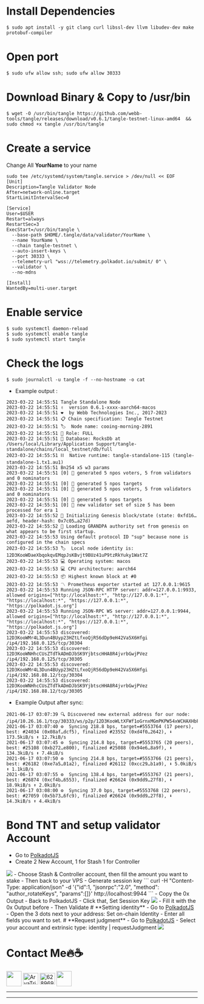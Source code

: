 # **Install Dependencies**
```
$ sudo apt install -y git clang curl libssl-dev llvm libudev-dev make protobuf-compiler
```
# **Open port**
```
$ sudo ufw allow ssh; sudo ufw allow 30333
```
# **Download Binary & Copy to /usr/bin**
```
$ wget -O /usr/bin/tangle https://github.com/webb-tools/tangle/releases/download/v0.6.1/tangle-testnet-linux-amd64  && sudo chmod +x tangle /usr/bin/tangle
```
# **Create a service**
Change  All <b>YourName</b> to your name
```
sudo tee /etc/systemd/system/tangle.service > /dev/null << EOF
[Unit]
Description=Tangle Validator Node
After=network-online.target
StartLimitIntervalSec=0

[Service]
User=$USER
Restart=always
RestartSec=3
ExecStart=/usr/bin/tangle \
  --base-path $HOME/.tangle/data/validator/YourName \
  --name YourName \
  --chain tangle-testnet \
  --auto-insert-keys \
  --port 30333 \
  --telemetry-url "wss://telemetry.polkadot.io/submit/ 0" \
  --validator \
  --no-mdns

[Install]
WantedBy=multi-user.target
```
# **Enable service**
```
$ sudo systemctl daemon-reload
$ sudo systemctl enable tangle
$ sudo systemctl start tangle
```

# **Check the logs**
```
$ sudo journalctl -u tangle -f --no-hostname -o cat
```
- Example output :
```
2023-03-22 14:55:51 Tangle Standalone Node
2023-03-22 14:55:51 ✌️  version 0.6.1-xxxx-aarch64-macos
2023-03-22 14:55:51 ❤️  by Webb Technologies Inc., 2017-2023
2023-03-22 14:55:51 📋 Chain specification: Tangle Testnet
2023-03-22 14:55:51 🏷  Node name: cooing-morning-2891
2023-03-22 14:55:51 👤 Role: FULL
2023-03-22 14:55:51 💾 Database: RocksDb at /Users/local/Library/Application Support/tangle-standalone/chains/local_testnet/db/full
2023-03-22 14:55:51 ⛓  Native runtime: tangle-standalone-115 (tangle-standalone-1.tx1.au1)
2023-03-22 14:55:51 Bn254 x5 w3 params
2023-03-22 14:55:51 [0] 💸 generated 5 npos voters, 5 from validators and 0 nominators
2023-03-22 14:55:51 [0] 💸 generated 5 npos targets
2023-03-22 14:55:51 [0] 💸 generated 5 npos voters, 5 from validators and 0 nominators
2023-03-22 14:55:51 [0] 💸 generated 5 npos targets
2023-03-22 14:55:51 [0] 💸 new validator set of size 5 has been processed for era 1
2023-03-22 14:55:52 🔨 Initializing Genesis block/state (state: 0xfd16…aefd, header-hash: 0x7c05…a27d)
2023-03-22 14:55:52 👴 Loading GRANDPA authority set from genesis on what appears to be first startup.
2023-03-22 14:55:53 Using default protocol ID "sup" because none is configured in the chain specs
2023-03-22 14:55:53 🏷  Local node identity is: 12D3KooWDaeXbqokqvEMqpJsKBvjt9BUz41uP9tzRkYuky1Wat7Z
2023-03-22 14:55:53 💻 Operating system: macos
2023-03-22 14:55:53 💻 CPU architecture: aarch64
2023-03-22 14:55:53 📦 Highest known block at #0
2023-03-22 14:55:53 〽️ Prometheus exporter started at 127.0.0.1:9615
2023-03-22 14:55:53 Running JSON-RPC HTTP server: addr=127.0.0.1:9933, allowed origins=["http://localhost:*", "http://127.0.0.1:*", "https://localhost:*", "https://127.0.0.1:*", "https://polkadot.js.org"]
2023-03-22 14:55:53 Running JSON-RPC WS server: addr=127.0.0.1:9944, allowed origins=["http://localhost:*", "http://127.0.0.1:*", "https://localhost:*", "https://127.0.0.1:*", "https://polkadot.js.org"]
2023-03-22 14:55:53 discovered: 12D3KooWMr4L3Dun4BUyp23HZtLfxoQjR56dDp9eH42Va5X6Hfgi /ip4/192.168.0.125/tcp/30304
2023-03-22 14:55:53 discovered: 12D3KooWNHhcCUsZTdTkADmDJbSK9YjbtscHHA8R4jvrbGwjPVez /ip4/192.168.0.125/tcp/30305
2023-03-22 14:55:53 discovered: 12D3KooWMr4L3Dun4BUyp23HZtLfxoQjR56dDp9eH42Va5X6Hfgi /ip4/192.168.88.12/tcp/30304
2023-03-22 14:55:53 discovered: 12D3KooWNHhcCUsZTdTkADmDJbSK9YjbtscHHA8R4jvrbGwjPVez /ip4/192.168.88.12/tcp/30305
```
- Example Output after sync:
```
2021-06-17 03:07:39 🔍 Discovered new external address for our node: /ip4/10.26.16.1/tcp/30333/ws/p2p/12D3KooWLtXFWf1oGrnxMGmPKPW54xWCHAXHbFh4Eap6KXmxoi9u
2021-06-17 03:07:40 ⚙️  Syncing 218.8 bps, target=#5553764 (17 peers), best: #24034 (0x08af…dcf5), finalized #23552 (0xd4f0…2642), ⬇ 173.5kiB/s ⬆ 12.7kiB/s
2021-06-17 03:07:45 ⚙️  Syncing 214.8 bps, target=#5553765 (20 peers), best: #25108 (0xb272…e800), finalized #25088 (0x94e6…8a9f), ⬇ 134.3kiB/s ⬆ 7.4kiB/s
2021-06-17 03:07:50 ⚙️  Syncing 214.8 bps, target=#5553766 (21 peers), best: #26182 (0xe7a5…01a2), finalized #26112 (0xcc29…b1a9), ⬇ 5.0kiB/s ⬆ 1.1kiB/s
2021-06-17 03:07:55 ⚙️  Syncing 138.4 bps, target=#5553767 (21 peers), best: #26874 (0xcf4b…6553), finalized #26624 (0x9dd9…27f8), ⬇ 18.9kiB/s ⬆ 2.0kiB/s
2021-06-17 03:08:00 ⚙️  Syncing 37.0 bps, target=#5553768 (22 peers), best: #27059 (0x5b73…6fc9), finalized #26624 (0x9dd9…27f8), ⬇ 14.3kiB/s ⬆ 4.4kiB/s
```
# **Bond TNT and setup validator Account**
- Go to <a href="https://polkadot.js.org/apps/?rpc=wss%3A%2F%2Frpc-archive.tangle.tools#/accounts">PolkadotJS</a>
- Create 2 New Account, 1 for Stash 1 for Controller
<img src="https://bafkreie3p7fux2fh355v33aabjhosnc3eutb647kl7gxqtumzgdn2zy5hu.ipfs.nftstorage.link/">
- Choose Stash & Controller account, then fill the amount you want to stake
- Then back to your VPS
- Generate session key
```
curl -H "Content-Type: application/json" -d '{"id":1, "jsonrpc":"2.0", "method": "author_rotateKeys", "params":[]}' http://localhost:9944
```
- Copy the 0x Output
- Back to PolkadotJS
- Click that, Set Session Key
<img src="https://bafkreicijclnnpavidqimo6lqepbeviiol7jutkrugsnw2kadtliwjxlum.ipfs.nftstorage.link/">
- Fill it with the 0x Output before
- Then Validate
# **Setting identity**
- Go to <a href="https://polkadot.js.org/apps/?rpc=wss%3A%2F%2Frpc-archive.tangle.tools#/accounts">PolkadotJS</a>
- Open the 3 dots next to your address: Set on-chain Identity
- Enter all fields you want to set.
# **Request judgment**
- Go to <a href="https://polkadot.js.org/apps/?rpc=wss%3A%2F%2Frpc-archive.tangle.tools#/accounts">PolkadotJS</a>
- Select your account and extrinsic type: identity | requestJudgment

<img src="https://airdrops.io/wp-content/uploads/2019/03/Tangle-LOGO.png">

# **Contact Me🔥☕**
<p align="left">
<a href="https://www.github.com/0xGilang"><img height="40" width="40" align="center" src="https://avatars.githubusercontent.com/u/94946818?v=4"></a>
<a href="https://www.facebook.com/Gilangbuanasultoni" target="blank"><img align="center" src="https://raw.githubusercontent.com/rahuldkjain/github-profile-readme-generator/master/src/images/icons/Social/facebook.svg" alt="AryaTrickers2020" height="30" width="40" /></a>
<a href="https://wa.me/6282131561458?text=Halo+Bang+Gilang" target="blank"><img align="center" src="https://raw.githubusercontent.com/rahuldkjain/github-profile-readme-generator/master/src/images/icons/Social/whatsapp.svg" alt="6289694295787" height="30" width="40" /></a>
<a href="https://twitter.com/Gilangsultoni"><img height="40" width="40" align="center" src="https://static.dezeen.com/uploads/2023/07/x-logo-twitter-elon-musk_dezeen_2364_col_0.jpg"></a>

------
------
